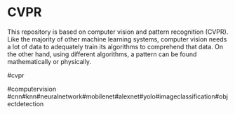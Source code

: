 # CVPR
This repository is based on computer vision and pattern recognition (CVPR). Like the majority of other machine learning systems, computer vision needs a lot of data to adequately train its algorithms to comprehend that data. On the other hand, using different algorithms, a pattern can be found mathematically or physically. 

#cvpr

#computervision
#cnn#knn#neuralnetwork#mobilenet#alexnet#yolo#imageclassification#objectdetection

